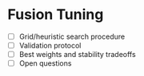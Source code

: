 # Fusion Tuning

- [ ] Grid/heuristic search procedure
- [ ] Validation protocol
- [ ] Best weights and stability tradeoffs
- [ ] Open questions
